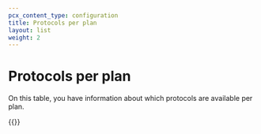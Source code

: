 ```yaml
---
pcx_content_type: configuration
title: Protocols per plan
layout: list
weight: 2
---
```


# Protocols per plan

On this table, you have information about which protocols are available per plan.

{{<feature-table id="spectrum.spectrum">}}
